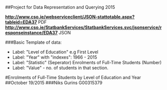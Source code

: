 ##Project for Data Representation and Querying 2015

**http://www.cso.ie/webserviceclient/JSON-stattotable.aspx?tableid=EDA37** PDF
**http://www.cso.ie/StatbankServices/StatbankServices.svc/jsonservice/responseinstance/EDA37** JSON



###Basic Template of data:

- Label: "Level of Education" e.g First Level
- Label: "Year" with "indexes": 1966 - 2015
- Label: "Statistic" (Seperator) Enrolments of Full-Time Students (Number)
- Label: "Value" - no. of students in that section.


#Enrolments of Full-Time Students by Level of Education and Year
##October 19/2015
###Niks Gurins G00315379




